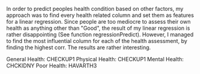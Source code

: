 In order to predict peoples health condition based on other factors, my approach was to find every health related column and set them as features for a linear regression. Since people are too mediocre to assess their own health as anything other than "Good", the result of my linear regression is rather disappointing (See function regressionPredict). However, I managed to find the most influential column for each of the health assessment, by finding the highest corr. The results are rather interesting. 

General Health: CHECKUP1
Physical Health: CHECKUP1
Mental Health: CHCKIDNY
Poor Health: HAVARTH3
